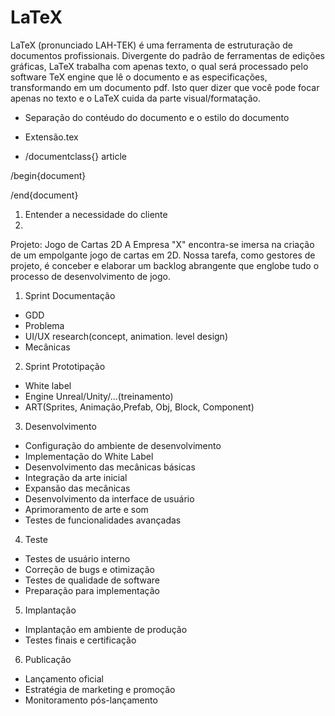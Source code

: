 # LaTeX

LaTeX (pronunciado LAH-TEK) é uma ferramenta de estruturação de documentos profissionais.
Divergente do padrão de ferramentas de edições gráficas, LaTeX trabalha com apenas texto, o qual será processado pelo software TeX engine que lê o documento e as especificações, transformando em um documento pdf. Isto quer dizer que você pode focar apenas no texto e o LaTeX cuida da parte visual/formatação.

- Separação do contéudo do documento e o estilo do documento
- Extensão.tex


- /documentclass{}
	article

/begin{document}

/end{document}


1. Entender a necessidade do cliente
2. 

Projeto: Jogo de Cartas 2D
A Empresa "X" encontra-se imersa na criação de um empolgante jogo de cartas em 2D.
Nossa tarefa, como gestores de projeto, é conceber e elaborar um backlog abrangente que englobe tudo o processo de desenvolvimento de jogo.

1. Sprint Documentação
- GDD
- Problema
- UI/UX research(concept, animation. level design)
- Mecânicas

2. Sprint Prototipação
- White label
- Engine Unreal/Unity/...(treinamento)
- ART(Sprites, Animação,Prefab, Obj, Block, Component)

3. Desenvolvimento
- Configuração do ambiente de desenvolvimento
- Implementação do White Label
- Desenvolvimento das mecânicas básicas
- Integração da arte inicial
- Expansão das mecânicas
- Desenvolvimento da interface de usuário
- Aprimoramento de arte e som
- Testes de funcionalidades avançadas

4. Teste
- Testes de usuário interno
- Correção de bugs e otimização
- Testes de qualidade de software
- Preparação para implementação

5. Implantação
- Implantação em ambiente de produção
- Testes finais e certificação

6. Publicação
- Lançamento oficial
- Estratégia de marketing e promoção
- Monitoramento pós-lançamento